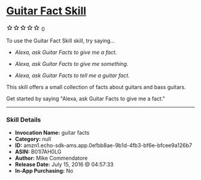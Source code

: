 # [Guitar Fact Skill](http://alexa.amazon.com/#skills/amzn1.echo-sdk-ams.app.0efbb8ae-9b1d-4fb3-bf6e-bfcee9a126b7)
![0 stars](../../images/ic_star_border_black_18dp_1x.png)![0 stars](../../images/ic_star_border_black_18dp_1x.png)![0 stars](../../images/ic_star_border_black_18dp_1x.png)![0 stars](../../images/ic_star_border_black_18dp_1x.png)![0 stars](../../images/ic_star_border_black_18dp_1x.png) 0

To use the Guitar Fact Skill skill, try saying...

* *Alexa, ask Guitar Facts to give me a fact.*

* *Alexa, ask Guitar Facts to give me something.*

* *Alexa, ask Guitar Facts to tell me a guitar fact.*

This skill offers a small collection of facts about guitars and bass guitars.

Get started by saying "Alexa, ask Guitar Facts to give me a fact."

***

### Skill Details

* **Invocation Name:** guitar facts
* **Category:** null
* **ID:** amzn1.echo-sdk-ams.app.0efbb8ae-9b1d-4fb3-bf6e-bfcee9a126b7
* **ASIN:** B01I7AH0LG
* **Author:** Mike Commendatore
* **Release Date:** July 15, 2016 @ 04:57:33
* **In-App Purchasing:** No
